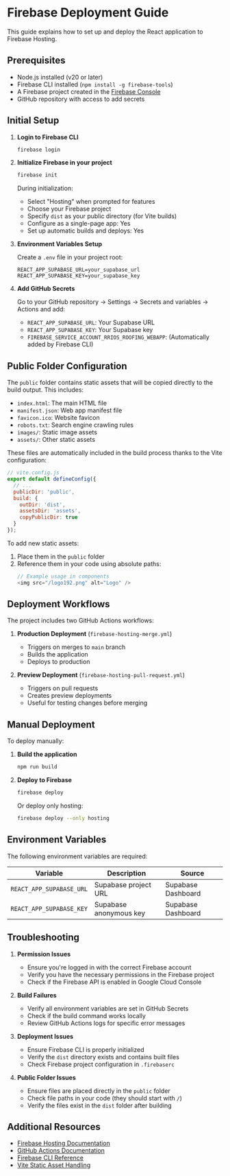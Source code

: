 # Firebase Deployment Guide

This guide explains how to set up and deploy the React application to Firebase Hosting.

## Prerequisites

- Node.js installed (v20 or later)
- Firebase CLI installed (`npm install -g firebase-tools`)
- A Firebase project created in the [Firebase Console](https://console.firebase.google.com)
- GitHub repository with access to add secrets

## Initial Setup

1. **Login to Firebase CLI**
   ```bash
   firebase login
   ```

2. **Initialize Firebase in your project**
   ```bash
   firebase init
   ```
   During initialization:
   - Select "Hosting" when prompted for features
   - Choose your Firebase project
   - Specify `dist` as your public directory (for Vite builds)
   - Configure as a single-page app: Yes
   - Set up automatic builds and deploys: Yes

3. **Environment Variables Setup**
   
   Create a `.env` file in your project root:
   ```
   REACT_APP_SUPABASE_URL=your_supabase_url
   REACT_APP_SUPABASE_KEY=your_supabase_key
   ```

4. **Add GitHub Secrets**
   
   Go to your GitHub repository → Settings → Secrets and variables → Actions and add:
   - `REACT_APP_SUPABASE_URL`: Your Supabase URL
   - `REACT_APP_SUPABASE_KEY`: Your Supabase key
   - `FIREBASE_SERVICE_ACCOUNT_RRIOS_ROOFING_WEBAPP`: (Automatically added by Firebase CLI)

## Public Folder Configuration

The `public` folder contains static assets that will be copied directly to the build output. This includes:

- `index.html`: The main HTML file
- `manifest.json`: Web app manifest file
- `favicon.ico`: Website favicon
- `robots.txt`: Search engine crawling rules
- `images/`: Static image assets
- `assets/`: Other static assets

These files are automatically included in the build process thanks to the Vite configuration:
```javascript
// vite.config.js
export default defineConfig({
  // ...
  publicDir: 'public',
  build: {
    outDir: 'dist',
    assetsDir: 'assets',
    copyPublicDir: true
  }
});
```

To add new static assets:
1. Place them in the `public` folder
2. Reference them in your code using absolute paths:
   ```javascript
   // Example usage in components
   <img src="/logo192.png" alt="Logo" />
   ```

## Deployment Workflows

The project includes two GitHub Actions workflows:

1. **Production Deployment** (`firebase-hosting-merge.yml`)
   - Triggers on merges to `main` branch
   - Builds the application
   - Deploys to production

2. **Preview Deployment** (`firebase-hosting-pull-request.yml`)
   - Triggers on pull requests
   - Creates preview deployments
   - Useful for testing changes before merging

## Manual Deployment

To deploy manually:

1. **Build the application**
   ```bash
   npm run build
   ```

2. **Deploy to Firebase**
   ```bash
   firebase deploy
   ```

   Or deploy only hosting:
   ```bash
   firebase deploy --only hosting
   ```

## Environment Variables

The following environment variables are required:

| Variable | Description | Source |
|----------|-------------|---------|
| `REACT_APP_SUPABASE_URL` | Supabase project URL | Supabase Dashboard |
| `REACT_APP_SUPABASE_KEY` | Supabase anonymous key | Supabase Dashboard |

## Troubleshooting

1. **Permission Issues**
   - Ensure you're logged in with the correct Firebase account
   - Verify you have the necessary permissions in the Firebase project
   - Check if the Firebase API is enabled in Google Cloud Console

2. **Build Failures**
   - Verify all environment variables are set in GitHub Secrets
   - Check if the build command works locally
   - Review GitHub Actions logs for specific error messages

3. **Deployment Issues**
   - Ensure Firebase CLI is properly initialized
   - Verify the `dist` directory exists and contains built files
   - Check Firebase project configuration in `.firebaserc`

4. **Public Folder Issues**
   - Ensure files are placed directly in the `public` folder
   - Check file paths in your code (they should start with `/`)
   - Verify the files exist in the `dist` folder after building

## Additional Resources

- [Firebase Hosting Documentation](https://firebase.google.com/docs/hosting)
- [GitHub Actions Documentation](https://docs.github.com/en/actions)
- [Firebase CLI Reference](https://firebase.google.com/docs/cli)
- [Vite Static Asset Handling](https://vitejs.dev/guide/assets.html#the-public-directory) 
